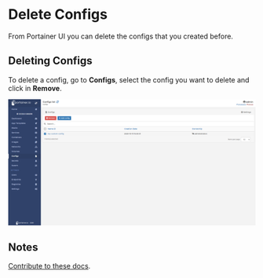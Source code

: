 # Delete Configs

From Portainer UI you can delete the configs that you created before. 

## Deleting Configs

To delete a config, go to <b>Configs</b>, select the config you want to delete and click in <b>Remove</b>.

![configs](assets/config-delete-1.png)

## Notes

[Contribute to these docs](https://github.com/portainer/portainer-docs/blob/master/contributing.md).